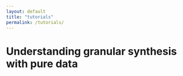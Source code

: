 ```yaml
---
layout: default
title: "tutorials"
permalink: /tutorials/
---
```


# Understanding granular synthesis with pure data
  
